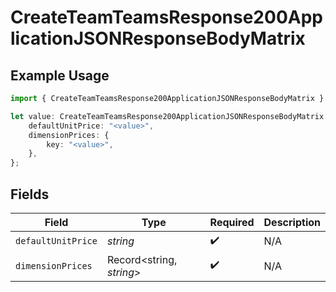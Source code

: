 # CreateTeamTeamsResponse200ApplicationJSONResponseBodyMatrix

## Example Usage

```typescript
import { CreateTeamTeamsResponse200ApplicationJSONResponseBodyMatrix } from "@vercel/sdk/models/operations";

let value: CreateTeamTeamsResponse200ApplicationJSONResponseBodyMatrix = {
    defaultUnitPrice: "<value>",
    dimensionPrices: {
        key: "<value>",
    },
};
```

## Fields

| Field                    | Type                     | Required                 | Description              |
| ------------------------ | ------------------------ | ------------------------ | ------------------------ |
| `defaultUnitPrice`       | *string*                 | :heavy_check_mark:       | N/A                      |
| `dimensionPrices`        | Record<string, *string*> | :heavy_check_mark:       | N/A                      |
